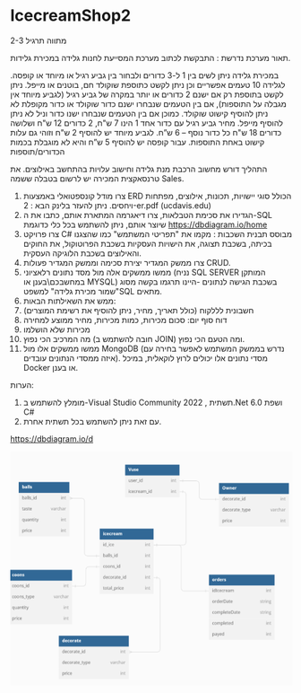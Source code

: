 # IcecreamShop2

מתווה תרגיל 2-3

תאור מערכת נדרשת :
התבקשת לכתוב מערכת המסייעת לחנות גלידה במכירת גלידות.

במכירת גלידה ניתן לשים בין 1 ל-3 כדורים ולבחור בין גביע רגיל או מיוחד או קופסה. לגלידה 10 טעמים אפשריים וכן ניתן לקשט כתוספת שוקולד חם, בוטנים או מייפל.
ניתן לקשט בתוספת רק אם ישנם 2 כדורים או יותר במקרה של גביע רגיל (לגביע מיוחד אין מגבלה על התוספות), אם בין הטעמים שנבחרו ישנם כדור שוקולד או כדור מקופלת לא ניתן להוסיף קישוט שוקולד. כמוכן אם בין הטעמים שנבחרו ישנו כדור וניל לא ניתן להוסיף מייפל.
מחיר גביע רגיל עם כדור אחד 1 הינו 7 ש"ח, 2 כדורים 12 ש"ח ושלושה כדורים 18 ש"ח כל כדור נוסף – 6 ש”ח. 
לגביע מיוחד יש להוסיף 2 ש"ח וזוהי גם עלות קישוט באחת התוספות. עבור קופסה יש להוסיף 5 ש”ח והיא לא מוגבלת בכמות הכדורים/תוספות

התהליך דורש מחשוב הרכבת מנת גלידה וחישוב עלויות בהתחשב באילוצים. את טרנסאקצית המכירה יש לרשום בטבלה ששמה Sales.

1.	צרו מודל קונספטואלי באמצעות ERD הכולל סוגי יישויות, תכונות, אילוצים, מפתחות ויחסים.
ניתן להעזר בלינק הבא : 2-er.pdf (ucdavis.edu)
2.	הגדירו את סכימת הטבלאות, צרו דיאגרמה המתארת אותם, כתבו את ה-SQL שיוצר אותם, ניתן להשתמש בכל כלי כדוגמת https://dbdiagram.io/home
3.	צרו פרויקט C# מבוסס תבנית השכבות : מקמו את "תפריטי המשתמש" כמו שהצגנו בכיתה, בשכבת תצוגה, את הישויות העסקיות בשכבת הפרוטוקול, את החוקים והאילוצים בשכבת הלוגיקה העסקית.
4.	צרו ממשק המגדיר יצירת סכימה וממשק המגדיר פעולות CRUD.
5.	ממשו ממשקים אלה מול מסד נתונים רלאציוני (נניח SQL SERVER המותקן במחשבכם\בענן או MYSQL) בשכבת הגישה לנתונים -היינו תרגמו בקשה מסוג "שמור מכירת גלידה" למשפטSQL מתאים.
6.	ממש את השאילתות הבאות:
1. חשבונית לללקוח (כולל תאריך, מחיר, ניתן להוסיף את רשימת המוצרים)
2. דוח סוף יום: סכום מכירות, כמות מכירות, מחיר ממוצע למחירה
3. מכירות שלא הושלמו
4. מה המרכיב הכי נפוץ (חובה להשתמש ב JOIN) ומה הטעם הכי נפוץ.
7.	ממשו ממשקים אלו מול MongoDB (נדרש בממשק המשתמש לאפשר בחירה עם
איזה ממסדי הנתונים עובדים). מסדי נתונים אלו יכולים לרוץ לוקאלית, במיכל Docker או בענן.

הערות:
1.	מומלץ להשתמש ב-Visual Studio Community 2022 , תשתית.Net 6.0  ושפת C#
2.	עם זאת ניתן להשתמש בכל תשתית אחרת.

https://dbdiagram.io/d

![alt text](https://github.com/dimastar2310/IcecreamShop2/blob/main/icecreamShopUML.png)  

